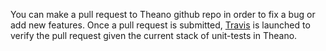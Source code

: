 You can make a pull request to Theano github repo in order to fix a bug or add new features.
Once a pull request is submitted, [Travis](https://travis-ci.org/) is launched to verify the pull request
given the current stack of unit-tests in Theano.
